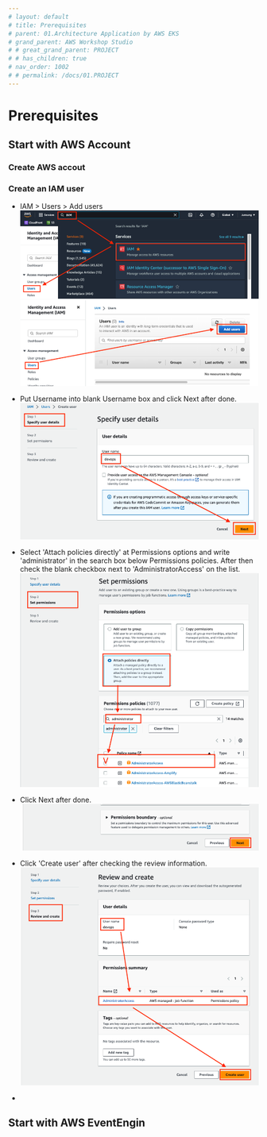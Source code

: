 ```yaml
---
# layout: default
# title: Prerequisites
# parent: 01.Architecture Application by AWS EKS
# grand_parent: AWS Workshop Studio
# # great_grand_parent: PROJECT
# # has_children: true
# nav_order: 1002
# # permalink: /docs/01.PROJECT
---
```


# Prerequisites

## Start with AWS Account  

### Create AWS accout  

### Create an IAM user

* IAM > Users > Add users
![1](/docs/01.PROJECT/00.AwsWorkshopStudio/01.ArchitectAppEKS/02.Prerequisites/pics/1.png)
![2](/docs/01.PROJECT/00.AwsWorkshopStudio/01.ArchitectAppEKS/02.Prerequisites/pics/2.png)

* Put Username into blank Username box and click Next after done.
![3](/docs/01.PROJECT/00.AwsWorkshopStudio/01.ArchitectAppEKS/02.Prerequisites/pics/3.png)

* Select 'Attach policies directly' at Permissions options and write 'administrator' in the search box below Permissions policies. After then check the blank checkbox next to 'AdministratorAccess' on the list.
![4](/docs/01.PROJECT/00.AwsWorkshopStudio/01.ArchitectAppEKS/02.Prerequisites/pics/4.png)

* Click Next after done.
![5](/docs/01.PROJECT/00.AwsWorkshopStudio/01.ArchitectAppEKS/02.Prerequisites/pics/5.png)

* Click 'Create user' after checking the review information.
![6](/docs/01.PROJECT/00.AwsWorkshopStudio/01.ArchitectAppEKS/02.Prerequisites/pics/6.png)

* 

## Start with AWS EventEngin  
